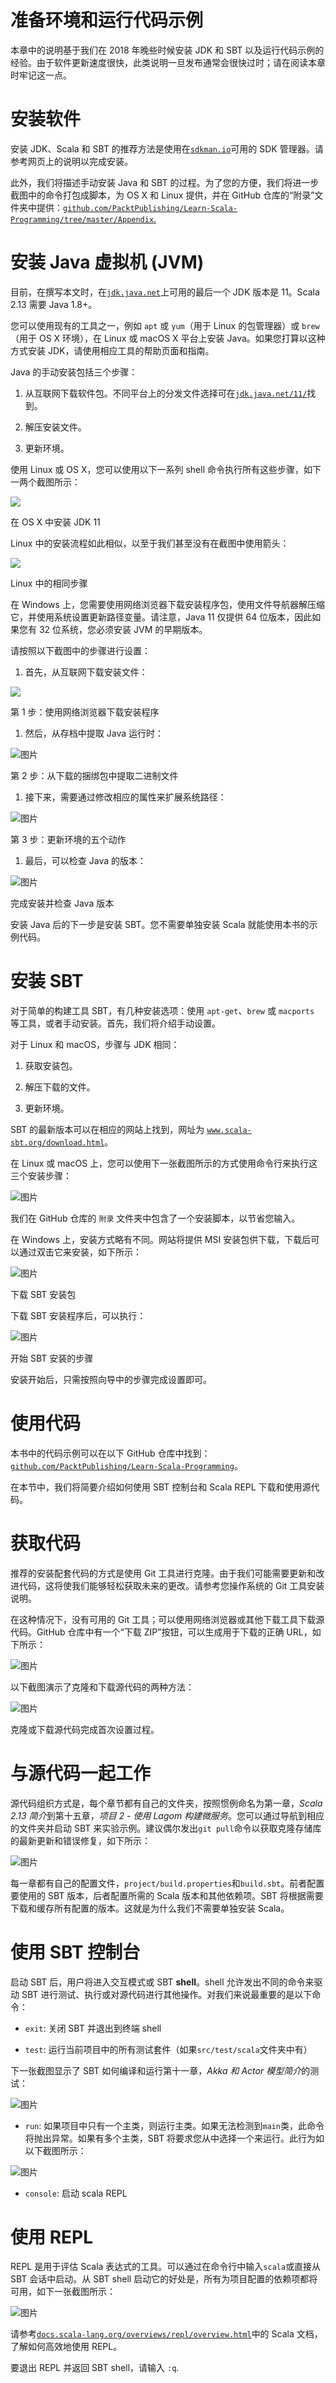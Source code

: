 # 准备环境和运行代码示例

本章中的说明基于我们在 2018 年晚些时候安装 JDK 和 SBT 以及运行代码示例的经验。由于软件更新速度很快，此类说明一旦发布通常会很快过时；请在阅读本章时牢记这一点。

# 安装软件

安装 JDK、Scala 和 SBT 的推荐方法是使用在[`sdkman.io`](https://sdkman.io)可用的 SDK 管理器。请参考网页上的说明以完成安装。

此外，我们将描述手动安装 Java 和 SBT 的过程。为了您的方便，我们将进一步截图中的命令打包成脚本，为 OS X 和 Linux 提供，并在 GitHub 仓库的“附录”文件夹中提供：[`github.com/PacktPublishing/Learn-Scala-Programming/tree/master/Appendix`](https://github.com/PacktPublishing/Learn-Scala-Programming/tree/master/Appendix)[.](https://github.com/PacktPublishing/Learn-Scala---Fundamentals-of-Scala-2.13/tree/master/appendix_a)

# 安装 Java 虚拟机 (JVM)

目前，在撰写本文时，在[`jdk.java.net`](http://jdk.java.net)上可用的最后一个 JDK 版本是 11。Scala 2.13 需要 Java 1.8+。

您可以使用现有的工具之一，例如 `apt` 或 `yum`（用于 Linux 的包管理器）或 `brew`（用于 OS X 环境），在 Linux 或 macOS X 平台上安装 Java。如果您打算以这种方式安装 JDK，请使用相应工具的帮助页面和指南。

Java 的手动安装包括三个步骤：

1.  从互联网下载软件包。不同平台上的分发文件选择可在[`jdk.java.net/11/`](http://jdk.java.net/11/)找到。

1.  解压安装文件。

1.  更新环境。

使用 Linux 或 OS X，您可以使用以下一系列 shell 命令执行所有这些步骤，如下一两个截图所示：

![](img/d7d75094-6d8d-4804-893b-cba9b1cd1b99.png)

在 OS X 中安装 JDK 11

Linux 中的安装流程如此相似，以至于我们甚至没有在截图中使用箭头：

![](img/33be544f-24d2-43a4-bd9d-1c845eefb4da.png)

Linux 中的相同步骤

在 Windows 上，您需要使用网络浏览器下载安装程序包，使用文件导航器解压缩它，并使用系统设置更新路径变量。请注意，Java 11 仅提供 64 位版本，因此如果您有 32 位系统，您必须安装 JVM 的早期版本。

请按照以下截图中的步骤进行设置：

1.  首先，从互联网下载安装文件：

![](img/2a3b6cb3-0c6d-4315-9903-66869c3881d2.png)

第 1 步：使用网络浏览器下载安装程序

1.  然后，从存档中提取 Java 运行时：

![图片](img/4f666bc2-4403-4505-ae59-c70618c840ac.png)

第 2 步：从下载的捆绑包中提取二进制文件

1.  接下来，需要通过修改相应的属性来扩展系统路径：

![图片](img/9c935e09-1a76-4775-a639-815347093c32.png)

第 3 步：更新环境的五个动作

1.  最后，可以检查 Java 的版本：

![图片](img/33ff7064-b738-4782-a3b6-37f6ff5547ac.png)

完成安装并检查 Java 版本

安装 Java 后的下一步是安装 SBT。您不需要单独安装 Scala 就能使用本书的示例代码。

# 安装 SBT

对于简单的构建工具 SBT，有几种安装选项：使用 `apt-get`、`brew` 或 `macports` 等工具，或者手动安装。首先，我们将介绍手动设置。

对于 Linux 和 macOS，步骤与 JDK 相同：

1.  获取安装包。

1.  解压下载的文件。

1.  更新环境。

SBT 的最新版本可以在相应的网站上找到，网址为 [`www.scala-sbt.org/download.html`](https://www.scala-sbt.org/download.html)。

在 Linux 或 macOS 上，您可以使用下一张截图所示的方式使用命令行来执行这三个安装步骤：

![图片](img/e5064e69-66a9-424d-ad6f-0a0dd058b6ba.png)

我们在 GitHub 仓库的 `附录` 文件夹中包含了一个安装脚本，以节省您输入。

在 Windows 上，安装方式略有不同。网站将提供 MSI 安装包供下载，下载后可以通过双击它来安装，如下所示：

![图片](img/aab88dec-f2b8-467a-b4cf-8ef6bd8fa2bc.png)

下载 SBT 安装包

下载 SBT 安装程序后，可以执行：

![图片](img/251df549-2467-4479-9121-26e973347062.png)

开始 SBT 安装的步骤

安装开始后，只需按照向导中的步骤完成设置即可。

# 使用代码

本书中的代码示例可以在以下 GitHub 仓库中找到：[`github.com/PacktPublishing/Learn-Scala-Programming`](https://github.com/PacktPublishing/Learn-Scala-Programming)。

在本节中，我们将简要介绍如何使用 SBT 控制台和 Scala REPL 下载和使用源代码。

# 获取代码

推荐的安装配套代码的方式是使用 Git 工具进行克隆。由于我们可能需要更新和改进代码，这将使我们能够轻松获取未来的更改。请参考您操作系统的 Git 工具安装说明。

在这种情况下，没有可用的 Git 工具；可以使用网络浏览器或其他下载工具下载源代码。GitHub 仓库中有一个“下载 ZIP”按钮，可以生成用于下载的正确 URL，如下所示：

![图片](img/e87e2fb8-4e2d-4446-a752-ca983d6a7bc8.png)

以下截图演示了克隆和下载源代码的两种方法：

![图片](img/45831d0b-4a67-4863-9770-afb7c37c08f7.png)

克隆或下载源代码完成首次设置过程。

# 与源代码一起工作

源代码组织方式是，每个章节都有自己的文件夹，按照惯例命名为第一章，*Scala 2.13 简介*到第十五章，*项目 2 - 使用 Lagom 构建微服务*。您可以通过导航到相应的文件夹并启动 SBT 来实验示例。建议偶尔发出`git pull`命令以获取克隆存储库的最新更新和错误修复，如下所示：

![图片](img/ff2ea739-834a-4553-80f9-b63a09283cbb.png)

每一章都有自己的配置文件，`project/build.properties`和`build.sbt`。前者配置要使用的 SBT 版本，后者配置所需的 Scala 版本和其他依赖项。SBT 将根据需要下载和缓存所有配置的版本。这就是为什么我们不需要单独安装 Scala。

# 使用 SBT 控制台

启动 SBT 后，用户将进入交互模式或 SBT **shell**。shell 允许发出不同的命令来驱动 SBT 进行测试、执行或对源代码进行其他操作。对我们来说最重要的是以下命令：

+   `exit`: 关闭 SBT 并退出到终端 shell

+   `test`: 运行当前项目中的所有测试套件（如果`src/test/scala`文件夹中有）

下一张截图显示了 SBT 如何编译和运行第十一章，*Akka 和 Actor 模型简介*的测试：

![图片](img/f90c6086-2533-4ea2-8df0-9f52acc956d5.png)

+   `run`: 如果项目中只有一个主类，则运行主类。如果无法检测到`main`类，此命令将抛出异常。如果有多个主类，SBT 将要求您从中选择一个来运行。此行为如以下截图所示：

![图片](img/b3fc59b3-53e4-4aca-ac84-9dcbfea3195d.png)

+   `console`: 启动 scala REPL

# 使用 REPL

REPL 是用于评估 Scala 表达式的工具。可以通过在命令行中输入`scala`或直接从 SBT 会话中启动。从 SBT shell 启动它的好处是，所有为项目配置的依赖项都将可用，如下一张截图所示：

![图片](img/6fe5c0c2-d415-4ea9-a2c4-993ce82efe76.png)

请参考[`docs.scala-lang.org/overviews/repl/overview.html`](https://docs.scala-lang.org/overviews/repl/overview.html)中的 Scala 文档，了解如何高效地使用 REPL。

要退出 REPL 并返回 SBT shell，请输入 `:q`.
